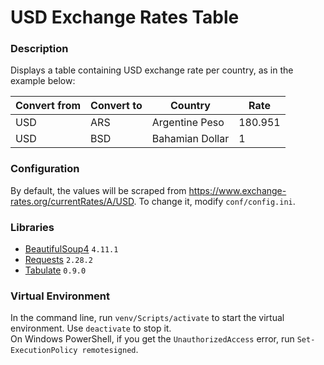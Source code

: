# USD Exchange Rates Table

### Description
Displays a table containing USD exchange rate per country, as in the example below:

| Convert from  | Convert to | Country         | Rate       |
| ------ |------------|-----------------|------------|
| USD | ARS        | Argentine Peso  | 180.951    |
| USD | BSD        | Bahamian Dollar | 1          |

### Configuration
By default, the values will be scraped from https://www.exchange-rates.org/currentRates/A/USD.
To change it, modify `conf/config.ini`.

### Libraries
- [BeautifulSoup4](https://pypi.org/project/beautifulsoup4/) `4.11.1`
- [Requests](https://pypi.org/project/requests/) `2.28.2`
- [Tabulate](https://pypi.org/project/tabulate/) `0.9.0`

### Virtual Environment
In the command line, run `venv/Scripts/activate` to start the virtual environment.
Use `deactivate` to stop it.<br>
On Windows PowerShell, if you get the `UnauthorizedAccess` error, run `Set-ExecutionPolicy remotesigned`.